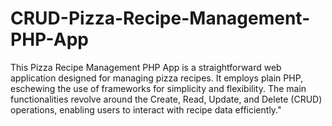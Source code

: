 # CRUD-Pizza-Recipe-Management-PHP-App 

This Pizza Recipe Management PHP App is a straightforward web application designed for managing pizza recipes. It employs plain PHP, eschewing the use of frameworks for simplicity and flexibility. The main functionalities revolve around the Create, Read, Update, and Delete (CRUD) operations, enabling users to interact with recipe data efficiently." 
